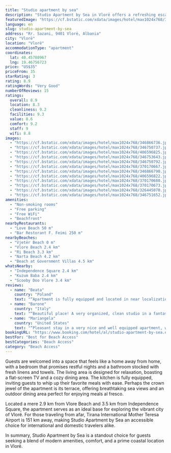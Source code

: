 ```yaml
---
title: "Studio apartment by sea"
description: "Studio Apartment by Sea in Vlorë offers a refreshing escape with its prime location just a stone's throw from Vjetër Beach."
featuredImage: "https://cf.bstatic.com/xdata/images/hotel/max1024x768/346866736.jpg?k=7357ebfa5cfcff120f7907e87c3b32154dffa516a2607a01b4eb4cdf0da8574f&o=&hp=1"
language: en
slug: studio-apartment-by-sea
address: "Rr. Sazani, 9401 Vlorë, Albania"
city: "Vlorë"
location: "Vlorë"
accommodationType: "apartment"
coordinates:
  lat: 40.45780967
  lng: 19.46756723
price: "US$35"
priceFrom: 35
starRating: 3
rating: 8.9
ratingWords: "Very Good"
numberOfReviews: 15
ratings:
  overall: 8.9
  location: 8.3
  cleanliness: 9.2
  facilities: 9.3
  value: 8.6
  comfort: 9.2
  staff: 9
  wifi: 8.8
images:
  - "https://cf.bstatic.com/xdata/images/hotel/max1024x768/346866736.jpg?k=7357ebfa5cfcff120f7907e87c3b32154dffa516a2607a01b4eb4cdf0da8574f&o=&hp=1"
  - "https://cf.bstatic.com/xdata/images/hotel/max1024x768/346750737.jpg?k=148ad3fedf749d58d3975ec021fe5b06139aa951a6ff1b890079a3d26b6f6624&o=&hp=1"
  - "https://cf.bstatic.com/xdata/images/hotel/max1024x768/406596825.jpg?k=2d4fbeab6c6c7e52e454173aa2f5056ba801c98e68e7421aa5a9c60c5fe3037c&o=&hp=1"
  - "https://cf.bstatic.com/xdata/images/hotel/max1024x768/346753643.jpg?k=728849daf44d4bc48701a7f00f25a1eb142f028b0b0c32ef25e9552a7da647c0&o=&hp=1"
  - "https://cf.bstatic.com/xdata/images/hotel/max1024x768/346750792.jpg?k=4dba0b6a2282e86a55a896ce0437e2662cdf89be4350d4d8a64e347049dd81aa&o=&hp=1"
  - "https://cf.bstatic.com/xdata/images/hotel/max1024x768/370170667.jpg?k=34c323e0e969b76bd7ae89279965a9da0e380e057c31dc1938c804c1104a4069&o=&hp=1"
  - "https://cf.bstatic.com/xdata/images/hotel/max1024x768/346866790.jpg?k=81037abd60e1c1573dca1acc87c8d7bc66e0547e0876ca401859409977e79fa0&o=&hp=1"
  - "https://cf.bstatic.com/xdata/images/hotel/max1024x768/406596822.jpg?k=b53935e6d4df65b04daffcaa4af48af95f995387220e5b1a19d16bdccde2d4b4&o=&hp=1"
  - "https://cf.bstatic.com/xdata/images/hotel/max1024x768/370170680.jpg?k=0870a61dbeb8a601752f07ee137f50b2a449cdf89651d71b262b1b3835f305fd&o=&hp=1"
  - "https://cf.bstatic.com/xdata/images/hotel/max1024x768/370170673.jpg?k=f34b910a263b273ab357bdae4e7b29b1aa3a7c7ee689bda94f1c0336e8b2ddf2&o=&hp=1"
  - "https://cf.bstatic.com/xdata/images/hotel/max1024x768/326445070.jpg?k=abc2156cff0f52c676ac5abe1779732907df19146821f63a31ae7a55b25e4a1a&o=&hp=1"
  - "https://cf.bstatic.com/xdata/images/hotel/max1024x768/346751652.jpg?k=644d361af5d873ae0b65007bae1a7cfa3085a609f2aee3e0f8d19c901cea5cb4&o=&hp=1"
amenities:
  - "Non-smoking rooms"
  - "Free parking"
  - "Free WiFi"
  - "Beachfront"
nearbyRestaurants:
  - "Love Beach 50 m"
  - "Bar Restorant F. Feimi 250 m"
nearbyBeaches:
  - "Vjetër Beach 0 m"
  - "Vlore Beach 2.4 km"
  - "Ri Beach 3.3 km"
  - "Narta Beach 4.2 km"
  - "Beach at Government Villas 4.5 km"
whatsNearby:
  - "Independence Square 2.4 km"
  - "Kuzum Baba 2.4 km"
  - "Scooby Doo Vlore 3.4 km"
reviews:
  - name: "Beata"
    country: "Poland"
    text: "“Apartment is fully equipped and located in near localization to beach shop and restaurants.”"
  - name: "Barone"
    country: "Italy"
    text: "“Beautiful place! A very organized, clean studio in a fantastic location. Side view of the sea but from the building you have direct access to the beach. We will absolutely be back!”"
  - name: "Mariangela"
    country: "United States"
    text: "“Pleasant stay in a very nice and well equipped apartment, with a beautiful sea view. Great location with direct access to the beach! The hosts are extremely kind and helpful, the location of the apartment is enviable because it is right on the...”"
bookingURL: "https://www.booking.com/hotel/al/studio-apartment-by-sea.en-gb.html?aid=8035640"
bestFor: "Best for Beach Access"
bestCategories: "Beach Access"
category: "Beach Access"
---
```


Guests are welcomed into a space that feels like a home away from home, with a bedroom that promises restful nights and a bathroom stocked with fresh linens and towels. The living area is designed for relaxation, boasting a flat-screen TV and a cozy dining area. The kitchen is fully equipped, inviting guests to whip up their favorite meals with ease. Perhaps the crown jewel of the apartment is its terrace, offering breathtaking sea views and an outdoor dining area perfect for enjoying meals al fresco.

Located a mere 2.9 km from Vlore Beach and 3.5 km from Independence Square, the apartment serves as an ideal base for exploring the vibrant city of Vlorë. For those traveling from afar, Tirana International Mother Teresa Airport is 151 km away, making Studio Apartment by Sea an accessible choice for international and domestic travelers alike.

In summary, Studio Apartment by Sea is a standout choice for guests seeking a blend of modern amenities, comfort, and a prime coastal location in Vlorë.